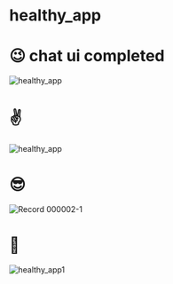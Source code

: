 # healthy_app

# :wink: chat ui completed
![healthy_app](https://user-images.githubusercontent.com/71957886/141670426-677aa1b8-8d87-489d-8c1f-a6bffd21ff6d.gif)


# :v:
![healthy_app](https://user-images.githubusercontent.com/71957886/141475733-aeacd693-75f9-49a4-bfbe-1db72ce2e9e7.gif)

# :sunglasses:
![Record 000002-1](https://user-images.githubusercontent.com/71957886/140308914-8d19189a-727d-4e9e-9a6a-611e98ba4841.gif)

# 👋
![healthy_app1](https://user-images.githubusercontent.com/71957886/140021604-7c575e70-d9aa-4102-88da-0bdb4a957d9c.gif)



